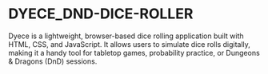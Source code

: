 # DYECE_DND-DICE-ROLLER
Dyece is a lightweight, browser-based dice rolling application built with HTML, CSS, and JavaScript. It allows users to simulate dice rolls digitally, making it a handy tool for tabletop games, probability practice, or Dungeons &amp; Dragons (DnD) sessions.
